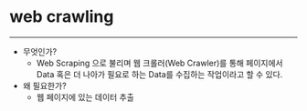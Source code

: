 # web crawling
---

- 무엇인가?
    - Web Scraping 으로 불리며 웹 크롤러(Web Crawler)를 통해 페이지에서 Data 혹은 더 나아가 필요로 하는 Data를 수집하는 작업이라고 할 수 있다.
- 왜 필요한가?
    - 웹 페이지에 있는 데이터 추출